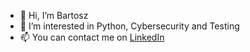 - 👋 Hi, I’m Bartosz
- 👀 I’m interested in Python, Cybersecurity and Testing
- 📫 You can contact me on <a href="https://www.linkedin.com/in/bartosz-sporek-b03a97192/">LinkedIn</a> 

<!---
bartosz-sporek/bartosz-sporek is a ✨ special ✨ repository because its `README.md` (this file) appears on your GitHub profile.
You can click the Preview link to take a look at your changes.
--->
